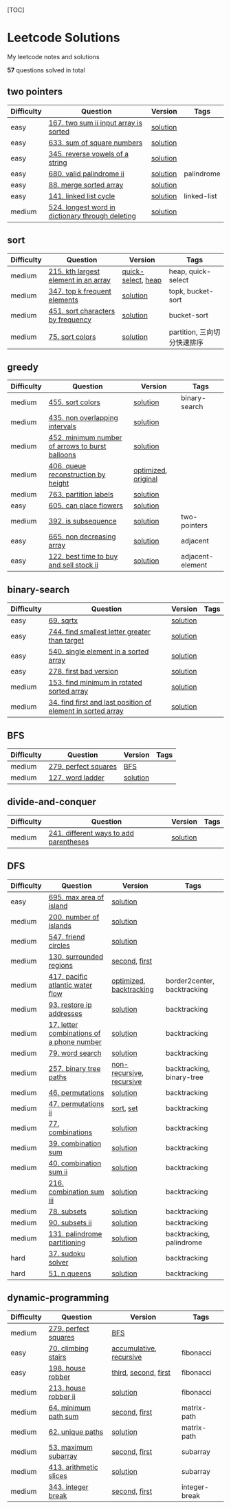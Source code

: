 [TOC] 

# Leetcode Solutions
My leetcode notes and solutions

**57** questions solved in total
## two pointers
| Difficulty | Question | Version | Tags |
| ------ | ------ | ------ | ------ |
| easy | [167. two sum ii input array is sorted](https://leetcode.com/problems/two-sum-ii-input-array-is-sorted/description/) | [solution](./solutions/167.py) |  |
| easy | [633. sum of square numbers](https://leetcode.com/problems/sum-of-square-numbers/description/) | [solution](./solutions/633.py) |  |
| easy | [345. reverse vowels of a string](https://leetcode.com/problems/reverse-vowels-of-a-string/description/) | [solution](./solutions/345.py) |  |
| easy | [680. valid palindrome ii](https://leetcode.com/problems/valid-palindrome-ii/description/) | [solution](./solutions/680.py) | palindrome |
| easy | [88. merge sorted array](https://leetcode.com/problems/merge-sorted-array/description/) | [solution](./solutions/88.py) |  |
| easy | [141. linked list cycle](https://leetcode.com/problems/linked-list-cycle/description/) | [solution](./solutions/141.py) | linked-list |
| medium | [524. longest word in dictionary through deleting](https://leetcode.com/problems/longest-word-in-dictionary-through-deleting/description/) | [solution](./solutions/524.py) |  |
## sort
| Difficulty | Question | Version | Tags |
| ------ | ------ | ------ | ------ |
| medium | [215. kth largest element in an array](https://leetcode.com/problems/kth-largest-element-in-an-array/description/) | [quick-select](./solutions/215.quick-select.py), [heap](./solutions/215.heap.py) | heap, quick-select |
| medium | [347. top k frequent elements](https://leetcode.com/problems/top-k-frequent-elements/description/) | [solution](./solutions/347.py) | topk, bucket-sort |
| medium | [451. sort characters by frequency](https://leetcode.com/problems/sort-characters-by-frequency/description/) | [solution](./solutions/451.py) | bucket-sort |
| medium | [75. sort colors](https://leetcode.com/problems/sort-colors/description/) | [solution](./solutions/75.py) | partition, 三向切分快速排序 |
## greedy
| Difficulty | Question | Version | Tags |
| ------ | ------ | ------ | ------ |
| medium | [455. sort colors](https://leetcode.com/problems/sort-colors/description/) | [solution](./solutions/455.py) | binary-search |
| medium | [435. non overlapping intervals](https://leetcode.com/problems/non-overlapping-intervals/description/) | [solution](./solutions/435.py) |  |
| medium | [452. minimum number of arrows to burst balloons](https://leetcode.com/problems/minimum-number-of-arrows-to-burst-balloons/description/) | [solution](./solutions/452.py) |  |
| medium | [406. queue reconstruction by height](https://leetcode.com/problems/queue-reconstruction-by-height/description/) | [optimized](./solutions/406.optimized.py), [original](./solutions/406.original.py) |  |
| medium | [763. partition labels](https://leetcode.com/problems/partition-labels/description/) | [solution](./solutions/763.py) |  |
| easy | [605. can place flowers](https://leetcode.com/problems/can-place-flowers/description/) | [solution](./solutions/605.py) |  |
| medium | [392. is subsequence](https://leetcode.com/problems/is-subsequence/description/) | [solution](./solutions/392.py) | two-pointers |
| easy | [665. non decreasing array](https://leetcode.com/problems/non-decreasing-array/description/) | [solution](./solutions/665.py) | adjacent |
| easy | [122. best time to buy and sell stock ii](https://leetcode.com/problems/best-time-to-buy-and-sell-stock-ii/description/) | [solution](./solutions/122.py) | adjacent-element |
## binary-search
| Difficulty | Question | Version | Tags |
| ------ | ------ | ------ | ------ |
| easy | [69. sqrtx](https://leetcode.com/problems/sqrtx/description/) | [solution](./solutions/69.py) |  |
| easy | [744. find smallest letter greater than target](https://leetcode.com/problems/find-smallest-letter-greater-than-target/description/) | [solution](./solutions/744.py) |  |
| easy | [540. single element in a sorted array](https://leetcode.com/problems/single-element-in-a-sorted-array/description/) | [solution](./solutions/540.py) |  |
| easy | [278. first bad version](https://leetcode.com/problems/first-bad-version/description/) | [solution](./solutions/278.py) |  |
| medium | [153. find minimum in rotated sorted array](https://leetcode.com/problems/find-minimum-in-rotated-sorted-array/description/) | [solution](./solutions/153.py) |  |
| medium | [34. find first and last position of element in sorted array](https://leetcode.com/problems/find-first-and-last-position-of-element-in-sorted-array/description/) | [solution](./solutions/34.py) |  |
## BFS
| Difficulty | Question | Version | Tags |
| ------ | ------ | ------ | ------ |
| medium | [279. perfect squares](https://leetcode.com/problems/perfect-squares/description/) | [BFS](./solutions/279.BFS.py) |  |
| medium | [127. word ladder](https://leetcode.com/problems/word-ladder/description/) | [solution](./solutions/127.py) |  |
## divide-and-conquer
| Difficulty | Question | Version | Tags |
| ------ | ------ | ------ | ------ |
| medium | [241. different ways to add parentheses](https://leetcode.com/problems/different-ways-to-add-parentheses/description/) | [solution](./solutions/241.py) |  |
## DFS
| Difficulty | Question | Version | Tags |
| ------ | ------ | ------ | ------ |
| easy | [695. max area of island](https://leetcode.com/problems/max-area-of-island/description/) | [solution](./solutions/695.py) |  |
| medium | [200. number of islands](https://leetcode.com/problems/number-of-islands/description/) | [solution](./solutions/200.py) |  |
| medium | [547. friend circles](https://leetcode.com/problems/friend-circles/description/) | [solution](./solutions/547.py) |  |
| medium | [130. surrounded regions](https://leetcode.com/problems/surrounded-regions/description/) | [second](./solutions/130.second.py), [first](./solutions/130.first.py) |  |
| medium | [417. pacific atlantic water flow](https://leetcode.com/problems/pacific-atlantic-water-flow/description/) | [optimized](./solutions/417.optimized.py), [backtracking](./solutions/417.backtracking.py) | border2center, backtracking |
| medium | [93. restore ip addresses](https://leetcode.com/problems/restore-ip-addresses/description/) | [solution](./solutions/93.py) | backtracking |
| medium | [17. letter combinations of a phone number](https://leetcode.com/problems/letter-combinations-of-a-phone-number/description/) | [solution](./solutions/17.py) | backtracking |
| medium | [79. word search](https://leetcode.com/problems/word-search/description/) | [solution](./solutions/79.py) | backtracking |
| medium | [257. binary tree paths](https://leetcode.com/problems/binary-tree-paths/description/) | [non-recursive](./solutions/257.non-recursive.py), [recursive](./solutions/257.recursive.py) | backtracking, binary-tree |
| medium | [46. permutations](https://leetcode.com/problems/permutations/description/) | [solution](./solutions/46.py) | backtracking |
| medium | [47. permutations ii](https://leetcode.com/problems/permutations-ii/description/) | [sort](./solutions/47.sort.py), [set](./solutions/47.set.py) | backtracking |
| medium | [77. combinations](https://leetcode.com/problems/combinations/description/) | [solution](./solutions/77.py) | backtracking |
| medium | [39. combination sum](https://leetcode.com/problems/combination-sum/description/) | [solution](./solutions/39.py) | backtracking |
| medium | [40. combination sum ii](https://leetcode.com/problems/combination-sum-ii/description/) | [solution](./solutions/40.py) | backtracking |
| medium | [216. combination sum iii](https://leetcode.com/problems/combination-sum-iii/description/) | [solution](./solutions/216.py) | backtracking |
| medium | [78. subsets](https://leetcode.com/problems/subsets/description/) | [solution](./solutions/78.py) | backtracking |
| medium | [90. subsets ii](https://leetcode.com/problems/subsets-ii/description/) | [solution](./solutions/90.py) | backtracking |
| medium | [131. palindrome partitioning](https://leetcode.com/problems/palindrome-partitioning/description/) | [solution](./solutions/131.py) | backtracking, palindrome |
| hard | [37. sudoku solver](https://leetcode.com/problems/sudoku-solver/description/) | [solution](./solutions/37.py) | backtracking |
| hard | [51. n queens](https://leetcode.com/problems/n-queens/description/) | [solution](./solutions/51.py) | backtracking |
## dynamic-programming
| Difficulty | Question | Version | Tags |
| ------ | ------ | ------ | ------ |
| medium | [279. perfect squares](https://leetcode.com/problems/perfect-squares/description/) | [BFS](./solutions/279.BFS.py) |  |
| easy | [70. climbing stairs](https://leetcode.com/problems/climbing-stairs/description/) | [accumulative](./solutions/70.accumulative.py), [recursive](./solutions/70.recursive.py) | fibonacci |
| easy | [198. house robber](https://leetcode.com/problems/house-robber/description/) | [third](./solutions/198.third.py), [second](./solutions/198.second.py), [first](./solutions/198.first.py) | fibonacci |
| medium | [213. house robber ii](https://leetcode.com/problems/house-robber-ii/description/) | [solution](./solutions/213.py) | fibonacci |
| medium | [64. minimum path sum](https://leetcode.com/problems/minimum-path-sum/description/) | [second](./solutions/64.second.py), [first](./solutions/64.first.py) | matrix-path |
| medium | [62. unique paths](https://leetcode.com/problems/unique-paths/description/) | [solution](./solutions/62.py) | matrix-path |
| medium | [53. maximum subarray](https://leetcode.com/problems/maximum-subarray/description/) | [second](./solutions/53.second.py), [first](./solutions/53.first.py) | subarray |
| medium | [413. arithmetic slices](https://leetcode.com/problems/arithmetic-slices/description/) | [solution](./solutions/413.py) | subarray |
| medium | [343. integer break](https://leetcode.com/problems/integer-break/description/) | [second](./solutions/343.second.py), [first](./solutions/343.first.py) | integer-break |
